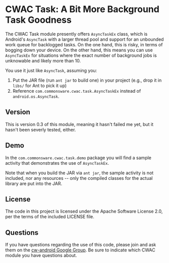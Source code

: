 CWAC Task: A Bit More Background Task Goodness
==============================================

The CWAC Task module presently offers `AsyncTaskEx` class,
which is Android's `AsyncTask` with a larger thread pool
and support for an unbounded work queue for backlogged
tasks. On the one hand, this is risky, in terms of bogging
down your device. On the other hand, this means you can
use `AsyncTaskEx` for situations where the exact number
of background jobs is unknowable and likely more than
10.

You use it just like `AsyncTask`, assuming you:

1. Put the JAR file (run `ant jar` to build one) in your
project (e.g., drop it in `libs/` for Ant to pick it up)
2. Reference `com.commonsware.cwac.task.AsyncTaskEx` instead
of `android.os.AsyncTask`.

Version
-------
This is version 0.3 of this module, meaning it hasn't failed
me yet, but it hasn't been severly tested, either.

Demo
----
In the `com.commonsware.cwac.task.demo` package you will find
a sample activity that demonstrates the use of `AsyncTaskEx`.

Note that when you build the JAR via `ant jar`, the sample
activity is not included, nor any resources -- only the
compiled classes for the actual library are put into the JAR.

License
-------
The code in this project is licensed under the Apache
Software License 2.0, per the terms of the included LICENSE
file.

Questions
---------
If you have questions regarding the use of this code, please
join and ask them on the [cw-android Google Group][gg]. Be sure to
indicate which CWAC module you have questions about.

[gg]: http://groups.google.com/group/cw-android
